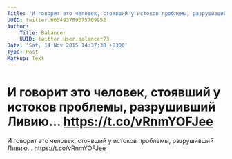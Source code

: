 ```yaml
---
Title: 'И говорит это человек, стоявший у истоков проблемы, разрушивший Ливию... https://t.co/vRnmYOFJee'
UUID: twitter.665493789075709952
Author:
    Title: Balancer
    UUID: twitter.user.balancer73
Date: 'Sat, 14 Nov 2015 14:37:38 +0300'
Type: Post
Markup: Text
---
```


# И говорит это человек, стоявший у истоков проблемы, разрушивший Ливию... https://t.co/vRnmYOFJee

И говорит это человек, стоявший у истоков проблемы,
разрушивший Ливию... https://t.co/vRnmYOFJee